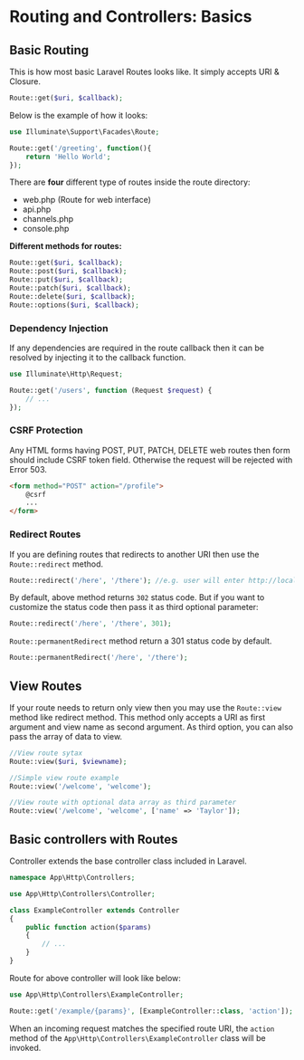 # Routing and Controllers: Basics

## **Basic Routing**
This is how most basic Laravel Routes looks like. It simply accepts URI & Closure.

```php
Route::get($uri, $callback);
```

Below is the example of how it looks:

```php
use Illuminate\Support\Facades\Route;

Route::get('/greeting', function(){
    return 'Hello World';
});
```

There are **four** different type of routes inside the route directory:

- web.php (Route for web interface)
- api.php
- channels.php
- console.php

 **Different methods for routes:**

```php
Route::get($uri, $callback);
Route::post($uri, $callback);
Route::put($uri, $callback);
Route::patch($uri, $callback);
Route::delete($uri, $callback);
Route::options($uri, $callback);
```

### Dependency Injection

If any dependencies are required in the route callback then it can be resolved by injecting it to the callback function.

```php
use Illuminate\Http\Request;

Route::get('/users', function (Request $request) {
    // ...
});
```

### **CSRF Protection**

Any HTML forms having POST, PUT, PATCH, DELETE web routes then form should include CSRF token field. Otherwise the request will be rejected with Error 503.

```HTML
<form method="POST" action="/profile">
    @csrf
    ...
</form>
```

### **Redirect Routes**

If you are defining routes that redirects to another URI then use the `Route::redirect` method.

```php
Route::redirect('/here', '/there'); //e.g. user will enter http://localhost/here and it will redirect them to http://localhost/there 
```

By default, above method returns `302` status code. But if you want to customize the status code then pass it as third optional parameter:

```php
Route::redirect('/here', '/there', 301);
```

`Route::permanentRedirect` method return a 301 status code by default.

 ```php
Route::permanentRedirect('/here', '/there');
```

## **View Routes**

If your route needs to return only view then you may use the `Route::view` method like redirect method. This method only accepts a URI as first argument and view name as second argument. As third option, you can also pass the array of data to view.

```php
//View route sytax
Route::view($uri, $viewname);

//Simple view route example
Route::view('/welcome', 'welcome');

//View route with optional data array as third parameter
Route::view('/welcome', 'welcome', ['name' => 'Taylor']);
```

## **Basic controllers with Routes**

Controller extends the base controller class included in Laravel.

```php
namespace App\Http\Controllers;

use App\Http\Controllers\Controller;

class ExampleController extends Controller
{
    public function action($params)
    {
        // ...
    }
}
```

Route for above controller will look like below:

```php
use App\Http\Controllers\ExampleController;

Route::get('/example/{params}', [ExampleController::class, 'action']);
```

When an incoming request matches the specified route URI, the `action` method of the  `App\Http\Controllers\ExampleController` class will be invoked.
